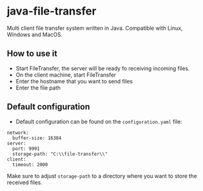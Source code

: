 # java-file-transfer

Multi client file transfer system written in Java. Compatible with Linux, Windows and MacOS.

## How to use it

- Start FileTransfer, the server will be ready fo receiving incoming files.
- On the client machine, start FileTransfer
- Enter the hostname that you want to send files
- Enter the file path

## Default configuration

- Default configuration can be found on the `configuration.yaml` file:

```
network: 
  buffer-size: 16384
server: 
  port: 9991
  storage-path: "C:\\file-transfer\\"
client:
  timeout: 2000
```

Make sure to adjust `storage-path` to a directory where you want to store the received files.

